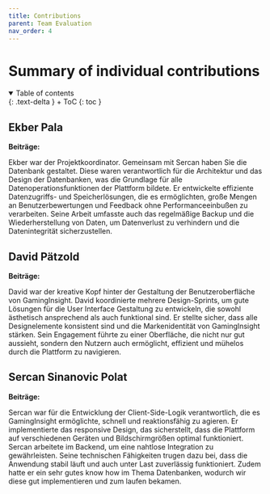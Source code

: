 ```yaml
---
title: Contributions
parent: Team Evaluation
nav_order: 4
---
```


# Summary of individual contributions

<details open markdown="block">
{: .text-delta }
<summary>Table of contents</summary>
+ ToC
{: toc }
</details>


## Ekber Pala

**Beiträge:**

Ekber war der Projektkoordinator. Gemeinsam mit Sercan haben Sie die Datenbank gestaltet. Diese waren verantwortlich für die 
Architektur und das Design der Datenbanken, was die Grundlage für alle Datenoperationsfunktionen der Plattform bildete. Er entwickelte 
effiziente Datenzugriffs- und Speicherlösungen, die es ermöglichten, große Mengen an Benutzerbewertungen und Feedback ohne 
Performanceeinbußen zu verarbeiten. Seine Arbeit umfasste auch das regelmäßige Backup und die Wiederherstellung von Daten, um 
Datenverlust zu verhindern und die Datenintegrität sicherzustellen.

## David Pätzold

**Beiträge:**

David war der kreative Kopf hinter der Gestaltung der Benutzeroberfläche von GamingInsight. David koordinierte mehrere Design-Sprints, um gute Lösungen für die User Interface Gestaltung zu entwickeln, die sowohl ästhetisch ansprechend als auch funktional sind. Er stellte sicher, dass alle Designelemente konsistent sind und die Markenidentität von GamingInsight stärken. Sein Engagement führte zu einer Oberfläche, die nicht nur gut aussieht, sondern den Nutzern auch ermöglicht, effizient und mühelos durch die Plattform zu navigieren. 

## Sercan Sinanovic Polat

**Beiträge:**

Sercan war für die Entwicklung der Client-Side-Logik verantwortlich, die es GamingInsight ermöglichte, schnell und reaktionsfähig zu agieren. Er implementierte das responsive Design, das sicherstellt, dass die Plattform auf verschiedenen Geräten und Bildschirmgrößen optimal funktioniert. Sercan arbeitete im Backend, um eine nahtlose Integration zu gewährleisten. Seine technischen Fähigkeiten trugen dazu bei, dass die Anwendung stabil läuft und auch unter Last zuverlässig funktioniert. Zudem hatte er ein sehr gutes know how im Thema Datenbanken, wodurch wir diese gut implementieren und zum laufen bekamen. 

